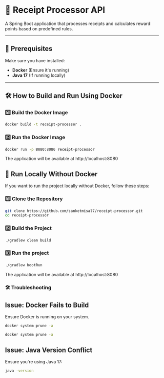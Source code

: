 # 🚀 Receipt Processor API
A Spring Boot application that processes receipts and calculates reward points based on predefined rules.

---

## 📌 Prerequisites
Make sure you have installed:
- **Docker** (Ensure it's running)
- **Java 17** (If running locally)

---

## 🛠️ How to Build and Run Using Docker
### 1️⃣ Build the Docker Image
```sh
docker build -t receipt-processor .
```

### 2️⃣ Run the Docker Image
```sh
docker run -p 8080:8080 receipt-processor
```

The application will be available at
http://localhost:8080

## 📌 Run Locally Without Docker
If you want to run the project locally without Docker, follow these steps:

### 1️⃣ Clone the Repository
```sh
git clone https://github.com/sanketmisal7/receipt-processor.git
cd receipt-processor
```
### 2️⃣ Build the Project
```sh
./gradlew clean build
```

### 3️⃣ Run the project
```sh
./gradlew bootRun
```
The application will be available at
http://localhost:8080

### 🛠️ Troubleshooting
## Issue: Docker Fails to Build
Ensure Docker is running on your system.

```sh
docker system prune -a
```
```sh
docker system prune -a
```

## Issue: Java Version Conflict
Ensure you're using Java 17:
```sh
java -version
```
